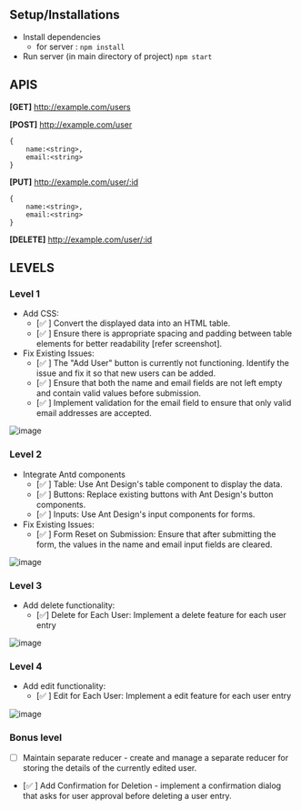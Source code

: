 ## Setup/Installations
* Install dependencies 
  * for server : ``npm install``
 * Run server (in main directory of project) ``npm start``

## APIS
**[GET]**   http://example.com/users

**[POST]**   http://example.com/user
```
{
    name:<string>,
    email:<string>
}
```
**[PUT]**   http://example.com/user/:id
```
{
    name:<string>,
    email:<string>
}
```

**[DELETE]**   http://example.com/user/:id

## LEVELS

### Level 1 
- Add CSS:
	- [✅ ] Convert the displayed data into an HTML table.
	- [✅ ] Ensure there is appropriate spacing and padding between table elements for better readability [refer screenshot].
- Fix Existing Issues:
	- [✅ ] The "Add User" button is currently not functioning. Identify the issue and fix it so that new users can be added.
	- [✅ ] Ensure that both the name and email fields are not left empty and contain valid values before submission.
	- [✅ ] Implement validation for the email field to ensure that only valid email addresses are accepted.

![image](https://github.com/impressai/frontend_task/assets/28563570/27ae4e34-0ccb-488f-9215-e95842322b97)




### Level 2
- Integrate Antd components
	- [✅ ] Table: Use Ant Design's table component to display the data.
	- [✅ ] Buttons: Replace existing buttons with Ant Design's button components.
	- [✅ ] Inputs: Use Ant Design's input components for forms.
- Fix Existing Issues: 
	- [✅ ] Form Reset on Submission: Ensure that after submitting the form, the values in the name and email input fields are cleared.

![image](https://github.com/impressai/frontend_task/assets/28563570/65eda298-0f5b-4923-bbcc-45f7caf1b758)



### Level 3
- Add delete functionality:
	- [✅] Delete for Each User: Implement a delete feature for each user entry

![image](https://github.com/impressai/frontend_task/assets/28563570/c3da4f55-6e89-47cc-bbde-35e3c20f80f6)




### Level 4
- Add edit functionality:
	- [✅ ] Edit for Each User: Implement a edit feature for each user entry

![image](https://github.com/impressai/frontend_task/assets/28563570/67fd80fc-c022-41b3-8f01-de11de046379)



### Bonus level
- [ ] Maintain separate reducer - create and manage a separate reducer for storing the details of the currently edited user.
- [✅ ] Add Confirmation for Deletion - implement a confirmation dialog that asks for user approval before deleting a user entry.
